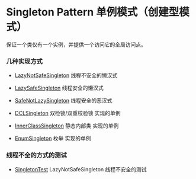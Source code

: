 # Singleton Pattern  单例模式（创建型模式）

保证一个类仅有一个实例，并提供一个访问它的全局访问点。


### 几种实现方式

* [LazyNotSafeSingleton](https://github.com/103style/DesignPatterns/tree/master/app/src/main/java/com/lxk/designpatterns/SingletonPattern/imp/LazyNotSafeSingleton.java)
  线程不安全的懒汉式

* [LazySafeSingleton](https://github.com/103style/DesignPatterns/tree/master/app/src/main/java/com/lxk/designpatterns/SingletonPattern/imp/LazySafeSingleton.java)
  线程安全的懒汉式

* [SafeNotLazySingleton](https://github.com/103style/DesignPatterns/tree/master/app/src/main/java/com/lxk/designpatterns/SingletonPattern/imp/SafeNotLazySingleton.java)
  线程安全的恶汉式

* [DCLSingleton](https://github.com/103style/DesignPatterns/tree/master/app/src/main/java/com/lxk/designpatterns/SingletonPattern/imp/DCLSingleton.java)
  双检锁/双重校验锁 实现的单例

* [InnerClassSingleton](https://github.com/103style/DesignPatterns/tree/master/app/src/main/java/com/lxk/designpatterns/SingletonPattern/imp/InnerClassSingleton.java)
  静态内部类 实现的单例

* [EnumSingleton](https://github.com/103style/DesignPatterns/tree/master/app/src/main/java/com/lxk/designpatterns/SingletonPattern/imp/EnumSingleton.java)
  枚举 实现的单例

### 线程不全的方式的测试

* [SingletonTest](https://github.com/103style/DesignPatterns/tree/master/app/src/main/java/com/lxk/designpatterns/SingletonPattern/SingletonTest.java)
  LazyNotSafeSingleton 线程不安全的测试